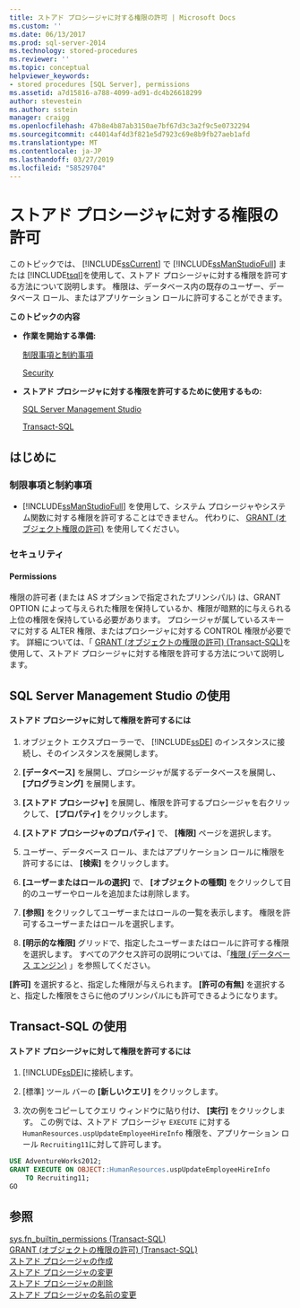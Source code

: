 ```yaml
---
title: ストアド プロシージャに対する権限の許可 | Microsoft Docs
ms.custom: ''
ms.date: 06/13/2017
ms.prod: sql-server-2014
ms.technology: stored-procedures
ms.reviewer: ''
ms.topic: conceptual
helpviewer_keywords:
- stored procedures [SQL Server], permissions
ms.assetid: a7d15816-a788-4099-ad91-dc4b26618299
author: stevestein
ms.author: sstein
manager: craigg
ms.openlocfilehash: 47b8e4b87ab3150ae7bf67d3c3a2f9c5e0732294
ms.sourcegitcommit: c44014af4d3f821e5d7923c69e8b9fb27aeb1afd
ms.translationtype: MT
ms.contentlocale: ja-JP
ms.lasthandoff: 03/27/2019
ms.locfileid: "58529704"
---
```

# <a name="grant-permissions-on-a-stored-procedure"></a>ストアド プロシージャに対する権限の許可
  このトピックでは、 [!INCLUDE[ssCurrent](../../includes/sscurrent-md.md)] で [!INCLUDE[ssManStudioFull](../../includes/ssmanstudiofull-md.md)] または [!INCLUDE[tsql](../../includes/tsql-md.md)]を使用して、ストアド プロシージャに対する権限を許可する方法について説明します。 権限は、データベース内の既存のユーザー、データベース ロール、またはアプリケーション ロールに許可することができます。  
  
 **このトピックの内容**  
  
-   **作業を開始する準備:**  
  
     [制限事項と制約事項](#Restrictions)  
  
     [Security](#Security)  
  
-   **ストアド プロシージャに対する権限を許可するために使用するもの:**  
  
     [SQL Server Management Studio](#SSMSProcedure)  
  
     [Transact-SQL](#TsqlProcedure)  
  
##  <a name="BeforeYouBegin"></a> はじめに  
  
###  <a name="Restrictions"></a> 制限事項と制約事項  
  
-   [!INCLUDE[ssManStudioFull](../../includes/ssmanstudiofull-md.md)] を使用して、システム プロシージャやシステム関数に対する権限を許可することはできません。 代わりに、 [GRANT (オブジェクト権限の許可)](/sql/t-sql/statements/grant-object-permissions-transact-sql) を使用してください。  
  
###  <a name="Security"></a> セキュリティ  
  
####  <a name="Permissions"></a> Permissions  
 権限の許可者 (または AS オプションで指定されたプリンシパル) は、GRANT OPTION によって与えられた権限を保持しているか、権限が暗黙的に与えられる上位の権限を保持している必要があります。 プロシージャが属しているスキーマに対する ALTER 権限、またはプロシージャに対する CONTROL 権限が必要です。 詳細については、「 [GRANT (オブジェクトの権限の許可) &#40;Transact-SQL&#41;](/sql/t-sql/statements/grant-object-permissions-transact-sql)を使用して、ストアド プロシージャに対する権限を許可する方法について説明します。  
  
##  <a name="SSMSProcedure"></a> SQL Server Management Studio の使用  
  
#### <a name="to-grant-permissions-on-a-stored-procedure"></a>ストアド プロシージャに対して権限を許可するには  
  
1.  オブジェクト エクスプローラーで、 [!INCLUDE[ssDE](../../../includes/ssde-md.md)] のインスタンスに接続し、そのインスタンスを展開します。  
  
2.  **[データベース]** を展開し、プロシージャが属するデータベースを展開し、 **[プログラミング]** を展開します。  
  
3.  **[ストアド プロシージャ]** を展開し、権限を許可するプロシージャを右クリックして、 **[プロパティ]** をクリックします。  
  
4.  **[ストアド プロシージャのプロパティ]** で、 **[権限]** ページを選択します。  
  
5.  ユーザー、データベース ロール、またはアプリケーション ロールに権限を許可するには、 **[検索]** をクリックします。  
  
6.  **[ユーザーまたはロールの選択]** で、 **[オブジェクトの種類]** をクリックして目的のユーザーやロールを追加または削除します。  
  
7.  **[参照]** をクリックしてユーザーまたはロールの一覧を表示します。 権限を許可するユーザーまたはロールを選択します。  
  
8.  **[明示的な権限]** グリッドで、指定したユーザーまたはロールに許可する権限を選択します。 すべてのアクセス許可の説明については、「[権限 &#40;データベース エンジン&#41;](../security/permissions-database-engine.md) 」を参照してください。  
  
 **[許可]** を選択すると、指定した権限が与えられます。 **[許可の有無]** を選択すると、指定した権限をさらに他のプリンシパルにも許可できるようになります。  
  
##  <a name="TsqlProcedure"></a> Transact-SQL の使用  
  
#### <a name="to-grant-permissions-on-a-stored-procedure"></a>ストアド プロシージャに対して権限を許可するには  
  
1.  [!INCLUDE[ssDE](../../../includes/ssde-md.md)]に接続します。  
  
2.  [標準] ツール バーの **[新しいクエリ]** をクリックします。  
  
3.  次の例をコピーしてクエリ ウィンドウに貼り付け、 **[実行]** をクリックします。 この例では、ストアド プロシージャ `EXECUTE` に対する `HumanResources.uspUpdateEmployeeHireInfo` 権限を、アプリケーション ロール `Recruiting11`に対して許可します。  
  
```sql  
USE AdventureWorks2012;   
GRANT EXECUTE ON OBJECT::HumanResources.uspUpdateEmployeeHireInfo  
    TO Recruiting11;  
GO  
```  
  
## <a name="see-also"></a>参照  
 [sys.fn_builtin_permissions &#40;Transact-SQL&#41;](/sql/relational-databases/system-functions/sys-fn-builtin-permissions-transact-sql)   
 [GRANT (オブジェクトの権限の許可) &#40;Transact-SQL&#41;](/sql/t-sql/statements/grant-object-permissions-transact-sql)   
 [ストアド プロシージャの作成](../stored-procedures/create-a-stored-procedure.md)   
 [ストアド プロシージャの変更](modify-a-stored-procedure.md)   
 [ストアド プロシージャの削除](../stored-procedures/delete-a-stored-procedure.md)   
 [ストアド プロシージャの名前の変更](rename-a-stored-procedure.md)  
  
  
